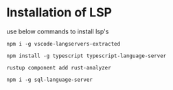 # Installation of LSP
use below commands to install lsp's

```
npm i -g vscode-langservers-extracted
```
```
npm install -g typescript typescript-language-server
```
```
rustup component add rust-analyzer
```
```
npm i -g sql-language-server
```
